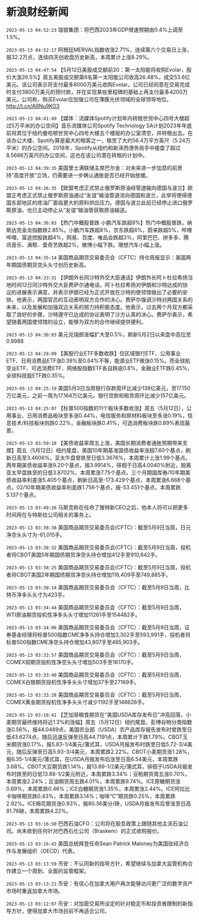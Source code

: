 # 新浪财经新闻
`2023-05-13 04:52:23` 瑞银集团：将巴西2023年GDP增速预期由0.4%上调至1.5%。

`2023-05-13 04:52:17` 阿根廷MERVAL指数收涨2.71%，连续第六个交易日上涨，报32.2万点，连续四天创收盘历史新高，本周累计上涨8.29%。

`2023-05-13 04:47:54` 【5月12日美股成交额前20：第一太阳能将收购Evolar，股价大涨26.5%】周五美股成交额第6名第一太阳能公司收高26.48%，成交53.6亿美元。该公司表示将支付最多8000万美元收购Evolar。公司已经同意在交易完成时支付3800万美元的预付款，并在实现某些里程碑的基础上再支付最多4200万美元。公司称，购买Evolar应加强公司在薄膜光伏领域的全球领导地位。http://t.cn/A6Nu9KO3

`2023-05-13 04:41:49` 【媒体：流媒体Spotify计划年内转租世贸中心四号大楼超过5万平米的办公空间】音乐流媒体公司Spotify Technology SA计划2023年年底前将其位于纽约曼哈顿世贸中心四号大楼五个楼层的办公室清空，并转租出去。在该办公大楼，Spotify算是最大的租客之一，租赁了大约56.4万平方英尺（5.24万平米）的办公空间。2018年，Spotify从纽约和新泽西港务局手中接盘了超过8.5666万英尺的办公空间，这也在该公司潜在转租的计划中。

`2023-05-13 04:39:35` 美国里士满联储主席巴尔金：对未来进一步加息的前景持“高度开放”立场，仍需要进一步确认通胀是否已经开始放缓。

`2023-05-13 04:36:35` 【欧盟考虑正式禁止俄罗斯原油经管道输向德国与波兰】欧盟正考虑正式禁止俄罗斯原油通过“友谊”输油管道流向德国和波兰，此举将使得德国东部地区的炼油厂面临更大的原料供应压力。德国与波兰此前已经停止进口俄罗斯原油，也已主动停止从“友谊”输油管获取原油输送。

`2023-05-13 04:36:03` 【热门中概股普跌 小鹏汽车跌超8%】热门中概股普跌，纳斯达克金龙指数跌2.85%。小鹏汽车跌超8%，京东跌超6%，蔚来跌超5%，哔哩哔哩、富途控股跌超4%，网易、百度、唯品会跌超3%，阿里巴巴、拼多多、腾讯音乐、满帮、爱奇艺跌超2%，微博小幅下跌。理想汽车小幅上涨。

`2023-05-13 04:35:14` 美国商品期货交易委员会（CFTC）持仓周报显示：美国两年期国债期货空头头寸创历史新高。

`2023-05-13 04:33:31` 【伊朗外长同沙特外交大臣通话】伊朗外长阿卜杜拉希扬当地时间12日同沙特外交大臣费萨尔通电话。阿卜杜拉希扬对伊朗和沙特达成的协议的进展表示满意，并表示伊朗已经为正式开放在沙特的使领馆做出了必要的安排。他表示，两国官员的互动表明双方合作的决心。费萨尔强调沙特对两国关系的未来，以及发展和加强双边关系的努力持积极态度。他表示，过去两个月双方都采取了良好的步骤，沙特遵守已达成的协议表明了沙方认真的决心。费萨尔表示，希望随着两国使领馆的设立，能够为双方的合作继续提供便利。

`2023-05-13 04:30:03` 美元兑瑞郎涨幅扩大至0.5%，刷新5月2日以来盘中高位至0.8988

`2023-05-13 04:28:09` 【美股行业ETF多数收跌】仅区域银行ETF、公用事业ETF、日用消费品ETF涨0.39%至0.64%不等，能源业ETF微涨0.15%。而全球航空业ETF、可选消费ETF、网络股指数ETF各自跌逾0.8%，金融业ETF跌0.45%，全球科技股ETF跌0.35%。

`2023-05-13 04:25:19` 美国5月3日当周银行存款周环比减少138亿美元，至17.150万亿美元，之前一周为17.164万亿美元。银行贷款和租赁周环比减少157亿美元。

`2023-05-13 04:25:07` 【标普500指数的11个板块多数收涨】周五（5月12日），公用事业、日用消费品板块至多涨0.44%，电信服务和原材料板块至多涨0.19%，信息技术/科技板块则跌0.22%，金融板块跌0.41%，可选消费板块跌0.89%表现最差。

`2023-05-13 03:59:18`  【美债收益率周五上涨，美国长期消费者通胀预期带来支撑】周五（5月12日）纽约尾盘，美国10年期基准国债收益率涨超7.60个基点，刷新日高至3.4606%，亚太午盘曾跌至日低3.3676%，本周累计上涨1.99个基点。两年期美债收益率涨9.20个基点，报3.9914%，徘徊于日高4.0040%附近，脱离亚太早盘跌至的日低3.8702%，本周累涨7.75个基点。三个月期国库券/10年期美债收益率利差涨5.405个基点，刷新日高至-173.429个基点，本周累涨6.668个基点。02/10年期美债收益率利差跌1.756个基点，报-53.451个基点，本周累跌5.137个基点。

`2023-05-13 03:48:26` 马斯克称在任命了推特新CEO之后，他本人将可以把更多时间用在与特斯拉公司相关的事务上。

`2023-05-13 03:38:38` 美国商品期货交易委员会(CFTC)：截至5月9日当周，日元净空头头寸为-61,015手。

`2023-05-13 03:38:32` 美国商品期货交易委员会(CFTC)：截至5月9日当周，投机者将CBOT美国5年期国债期货净空头持仓增加412手至910,642手。

`2023-05-13 03:38:25` 美国商品期货交易委员会(CFTC)：截至5月9日当周，投机者将CBOT美国2年期国债期货净空头持仓增加116,409手至749,885手。

`2023-05-13 03:38:14` 美国商品期货交易委员会（CFTC）：截至5月9日当周，比特币净多头头寸为423手。

`2023-05-13 03:34:44` 美国商品期货交易委员会（CFTC）：截至5月9日当周，WTI原油期货投机性净多头头寸增加11261手至154482手。

`2023-05-13 03:34:06` 美国商品期货交易委员会（CFTC）：截至5月9日当周，证券基金经理将标普500指数CME净多头持仓增加3,302手至593,991手，投机者将标普500指数CME净空头持仓增加43,807手至485,903手。

`2023-05-13 03:33:57` 美国商品期货交易委员会（CFTC）：截至5月9日当周，COMEX铜期货投机性净空头头寸增加503手至16170手。

`2023-05-13 03:33:40` 美国商品期货交易委员会（CFTC）：截至5月9日当周，COMEX白银期货投机性净多头头寸增加37手至27169手。

`2023-05-13 03:33:28` 美国商品期货交易委员会（CFTC）：截至5月9日当周，COMEX黄金期货投机性净多头头寸减少1192手至146626手。

`2023-05-13 03:18:41` 【芝加哥粮食期货在“美国USDA库存发布日”冲高回落，小麦期货最终维持将近1.3%的涨幅】周五（5月12日）纽约尾盘，彭博谷物分类指数涨0.56%，报44.0489点，美国农业部（USDA）农产品库存报告发布时曾跌至日低43.6274点，随后迅速反弹至日高44.7191点，本周累计下跌1.79%。CBOT玉米期货涨0.17%，报5.83-1/4美元/蒲式耳，USDA月报发布时跌至日低5.72-3/4美元，随后反弹至日高5.93-3/4美元，本周累跌2.22%。CBOT小麦期货涨1.28%，报6.35-1/4美元/蒲式耳，在USDA月报发布后涨至日高6.54美元，本周累跌3.68%。CBOT大豆期货跌1.14%，报13.89-1/2美元/蒲式耳，徘徊于USDA月报发布时跌至的日低13.88-1/2美元附近，本周累跌3.34%；豆粕期货周五涨0.70%，本周累涨2.24%；豆油期货周五跌4.01%，本周累跌9.74%。ICE原糖期货涨0.69%，本周累跌0.46%；ICE白糖期货涨1.35%，本周累涨2.44%。ICE阿拉比卡咖啡期货跌0.43%，本周累跌3.14%；咖啡“C”期货跌0.25%，本周累跌2.92%。ICE棉花期货涨0.93%，报80.36美分/磅，USDA月报发布后曾涨至日高81.76磅，本周累跌4.22%。

`2023-05-13 03:16:50` 巴西石油CFO：公司将在股息政策上跟随其他主流石油公司。尚未收到任何针对巴西石化公司（Braskem）的正式收购报价。

`2023-05-13 03:16:43` 美国总统拜登任命Sean Patrick Maloney为美国驻经济合作与发展组织（OECD）代表。

`2023-05-13 03:13:59` 币安：不认同新的指导方针，希望继续与加拿大监管机构合作建立一个周到、全面的监管框架。

`2023-05-13 03:13:21` 币安：有信心在加拿大用户再次能够访问更广泛的数字资产市场时重返加拿大市场。

`2023-05-13 03:12:07` 币安：对加密交易所设定的针对稳定币和投资者限制的新指导方针，使得加拿大市场目前不再适合公司。

